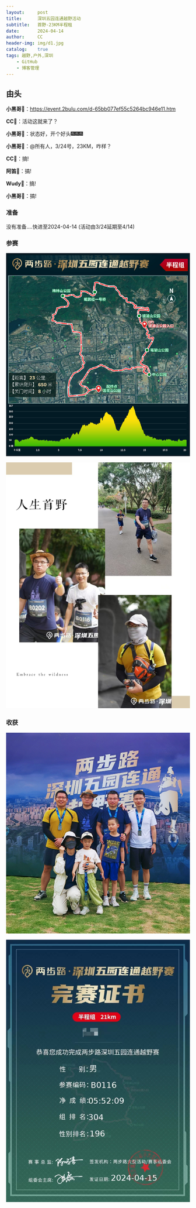 ```yaml
---
layout:     post
title:      深圳五园连通越野活动
subtitle:   首野-23KM半程租
date:       2024-04-14
author:     CC
header-img: img/d1.jpg
catalog:    true
tags: 越野,户外,深圳
    - GitHub
    - 博客管理
---
```


## 由头

**小黑哥🐻**：https://event.2bulu.com/d-65bb077ef55c5264bc946e11.htm

**CC🐗**：活动这就来了？

**小黑哥🐻**：状态好，开个好头🎆🎆🎆

**小黑哥🐻**：@所有人，3/24号，23KM，咋样？

**CC🐗**：搞!

**阿笛🐎**：搞!

**Wudy🐑**：搞!

**小黑哥🐻**：搞!



### 准备

没有准备....快进至2024-04-14 (活动由3/24延期至4/14)


### 参赛

![路线](https://github.com/SZ4G/sz4g.github.io/raw/master/img//d1.jpg)

![参赛1](https://github.com/SZ4G/sz4g.github.io/raw/master/img/1667243788.jpg)


### 收获

![合影](https://github.com/SZ4G/sz4g.github.io/raw/master/img/1619922752.jpg)

![证书](https://github.com/SZ4G/sz4g.github.io/raw/master/img/50736309.jpg)


